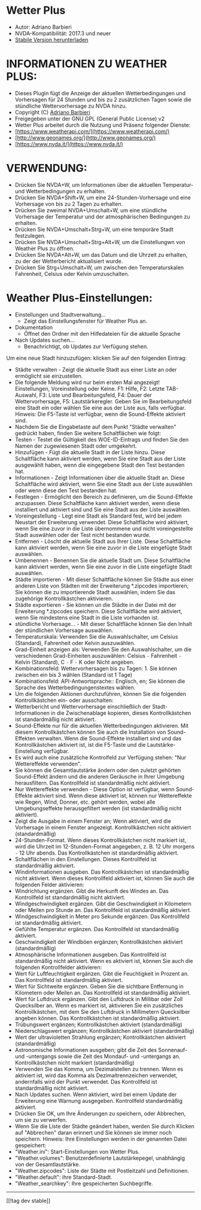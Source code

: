 # Wetter Plus #

* Autor: Adriano Barbieri
* NVDA-Kompatibilität: 2017.3 und neuer
* [Stabile Version herunterladen][1]

# INFORMATIONEN ZU WEATHER PLUS: #

* Dieses Plugin fügt die Anzeige der aktuellen Wetterbedingungen und
  Vorhersagen für 24 Stunden und bis zu 2 zusätzlichen Tagen sowie die stündliche Wettervorhersage zu NVDA hinzu.
* Copyright (C) [Adriano Barbieri](mailto:adrianobarb@yahoo.it)
* Freigegeben unter der GNU GPL (General Public License) v2
* Wetter Plus arbeitet durch die Nutzung und Präsenz folgender Dienste:
* [https://www.weatherapi.com/](https://www.weatherapi.com/)
* [http://www.geonames.org/](http://www.geonames.org/)
* [https://www.nvda.it/](https://www.nvda.it/)

# VERWENDUNG: #

* Drücken Sie NVDA+W, um Informationen über die aktuellen Temperatur- und
  Wetterbedingungen zu erhalten.
* Drücken Sie NVDA+Shift+W, um eine 24-Stunden-Vorhersage und eine Vorhersage von bis zu 2 Tagen zu erhalten.
* Drücken Sie zweimal NVDA+Umschalt+W, um eine stündliche Vorhersage der Temperatur und der atmosphärischen Bedingungen zu erhalten.
* Drücken Sie NVDA+Umschalt+Strg+W, um eine temporäre Stadt festzulegen.
* Drücken Sie NVDA+Umschalt+Strg+Alt+W, um die Einstellungwn von Weather Plus zu öffnen.
* Drücken Sie NVDA+Alt+W, um das Datum und die Uhrzeit zu erhalten, zu der der Wetterbericht aktualisiert wurde.
* Drücken Sie Strg+Umschalt+W, um zwischen den Temperaturskalen Fahrenheit, Celsius oder Kelvin umzuschalten.

# Weather Plus-Einstellungen: #

* Einstellungen und Stadtverwaltung...
	* Zeigt das Einstellungsfenster für Weather Plus an.
* Dokumentation
	* Öffnet den Ordner mit den Hilfedateien für die aktuelle Sprache
* Nach Updates suchen...
	* Benachrichtigt, ob Updates zur Verfügung stehen.

Um eine neue Stadt hinzuzufügen: klicken Sie auf den folgenden Eintrag:

* Städte verwalten - Zeigt die aktuelle Stadt aus einer Liste an oder
  ermöglicht sie einzustellen.
* Die folgende Meldung wird nur beim ersten Mal angezeigt! Einstellungen,
  Voreinstellung oder Keine. F1: Hilfe, F2: Letzte TAB-Auswahl, F3: Liste
  und Bearbeitungsfeld, F4: Dauer der Wettervorhersage, F5:
  Lautstärkeregler.
  Geben Sie im Bearbeitungsfeld eine Stadt ein oder wählen Sie
  eine aus der Liste aus, falls verfügbar. Hinweis: Die F5-Taste ist
  verfügbar, wenn die Sound-Effekte aktiviert sind.
* Nachdem Sie die Eingabetaste auf dem Punkt "Städte verwalten" gedrückt
  haben, finden Sie weitere Schaltflächen wie folgt:
* Testen - Testet die Gültigkeit des WOE-ID-Eintrags und finden Sie den
  Namen der zugewiesenen Stadt oder umgekehrt.
* Hinzufügen - Fügt die aktuelle Stadt in der Liste hinzu. Diese
  Schaltfläche kann aktiviert werden, wenn Sie eine Stadt aus der Liste
  ausgewählt haben, wenn die eingegebene Stadt den Test bestanden hat.
* Informationen - Zeigt Informationen über die aktuelle Stadt an. Diese
  Schaltfläche wird aktiviert, wenn Sie eine Stadt aus der Liste auswählen
  oder wenn diese den Test bestanden hat.
* Festlegen - Ermöglicht den Bereich zu definieren, um die Sound-Effekte
  anzupassen. Diese Schaltfläche kann aktiviert werden, wenn diese
  installiert und aktiviert sind und Sie eine Stadt aus der Liste auswählen.
* Voreingestellung - Legt eine Stadt als Standard fest, wird bei jedem
  Neustart der Erweiterung verwendet. Diese Schaltfläche wird aktiviert,
  wenn Sie eine zuvor in die Liste übernommene und nicht voreingestellte
  Stadt auswählen oder der Test nicht bestanden wurde.
* Entfernen - Löscht die aktuelle Stadt aus Ihrer Liste. Diese Schaltfläche
  kann aktiviert werden, wenn Sie eine zuvor in die Liste eingefügte Stadt
  auswählen.
* Umbenennen - Benennen Sie die aktuelle Stadt um. Diese Schaltfläche kann
  aktiviert werden, wenn Sie eine zuvor in die Liste eingefügte Stadt
  auswählen.
* Städte importieren - Mit dieser Schaltfläche können Sie Städte aus einer
  anderen Liste von Städten mit der Erweiterung *.zipcodes importieren; Sie
  können die zu importierende Stadt auswählen, indem Sie das zugehörige
  Kontrollkästchen aktivieren.
* Städte exportieren - Sie können un die Städte in der Datei mit der
  Erweiterung *.zipcodes speichern. Diese Schaltfläche wird aktiviert, wenn
  Sie mindestens eine Stadt in die Liste vorhanden ist.
* stündliche Vorhersage... - Mit dieser Schaltfläche können Sie den Inhalt der stündlichen Vorhersage auswählen.
* Temperaturskala: Verwenden Sie die Auswahlschalter, um Celsius (Standard),
  Fahrenheit oder Kelvin auszuwählen.
* Grad-Einheit anzeigen als: Verwenden Sie den Auswahlschalter, um die
  verschiedenen Grad-Einheiten auszuwählen: Celsius `-` Fahrenheit `-`
  Kelvin (Standard), C `-` F `-` K oder Nicht angeben.
* Kombinationsfeld: Wettervorhersagen bis zu Tagen: 1. Sie können zwischen
  ein bis 3 wählen (Standard ist 1 Tage)
* Kombinationsfeld: API-Antwortsprache:: Englisch, en; Sie können die Sprache des Wetterbedingungenstextes wählen.
* Um die folgenden Aktionen durchzuführen, können Sie die folgenden
  Kontrollkästchen ein- oder ausschalten:
* Wetterbericht und Wettervorhersage einschließlich der Stadt-Informationen
  in die Zwischenablage kopieren, dieses Kontrollkästchen ist standardmäßig
  nicht aktiviert.
* Sound-Effekte nur für die aktuellen Wetterbedingungen aktivieren. Mit
  diesem Kontrollkästchen können Sie auch die Installation von
  Sound-Effekten verwalten. Wenn die Sound-Effekte installiert sind und das
  Kontrollkästchen aktiviert ist, ist die F5-Taste und die
  Lautstärke-Einstellung verfügbar.
* Es wird auch eine zusätzliche Kontrolfeld zur Verfügung stehen: "Nur
  Wettereffekte verwenden".
* Sie können die Gesamtlautstärke ändern oder den zuletzt gehörten
  Sound-Effekt ändern und die anderen Geräusche in Ihrer Umgebung
  herausfiltern. Das Kontrollfeld ist standardmäßig nicht aktiviert.
* Nur Wettereffekte verwenden - Diese Option ist verfügbar, wenn
  Sound-Effekte aktiviert sind. Wenn diese aktiviert ist, können nur
  Wettereffekte wie Regen, Wind, Donner, etc. gehört werden, wobei alle
  Umgebungseffekte herausgefiltert werden (ist standardmäßig nicht
  aktiviert).
* Zeigt die Ausgabe in einem Fenster an;
  Wenn aktiviert, wird die Vorhersage in einem Fenster angezeigt. Kontrollkästchen nicht aktiviert (standardmäßig)
* 24-Stunden-Format. Wenn dieses Kontrollkästchen nicht markiert ist, wird
  die Uhrzeit im 12-Stunden-Format angegeben, z. B. 12 Uhr morgens `-` 12
  Uhr abends. Das Kontrollkästchen ist standardmäßig aktiviert.
* Schaltflächen in den Einstellungen. Dieses Kontrollfeld ist standardmäßig
  aktiviert.
* Windinformationen ausgeben. Das Kontrollkästchen ist standardmäßig nicht
  aktiviert. Wenn dieses Kontrollfeld aktiviert ist, können Sie auch die
  folgenden Felder aktivieren:
* Windrichtung ergänzen. Gibt die Herkunft des Windes an. Das Kontrollfeld
  ist standardmäßig nicht aktiviert.
* Windgeschwindigkeit ergänzen. Gibt die Geschwindigkeit in Kilometern oder
  Meilen pro Stunde an. Das Kontrollfeld ist standardmäßig aktiviert.
* Windgeschwindigkeit in Meter pro Sekunde ergänzen. Das Kontrollfeld ist
  standardmäßig aktiviert.
* Gefühlte Temperatur ergänzen. Das Kontrollfeld ist standardmäßig
  aktiviert.
* Geschwindigkeit der Windböen ergänzen; Kontrollkästchen aktiviert (standardmäßig)
* Atmosphärische Informationen ausgeben. Das Kontrollfeld ist standardmäßig
  nicht aktiviert. Wenn es aktiviert ist, können Sie auch die folgenden
  Kontrollfelder aktivieren:
* Wert für Luftfeuchtigkeit ergänzen. Gibt die Feuchtigkeit in Prozent
  an. Das Kontrollfeld ist standardmäßig aktiviert.
* Wert für Sichtweite ergänzen. Geben Sie die sichtbare Entfernung in
  Kilometern oder Meilen an. Das Kontrollfeld ist standardmäßig aktiviert.
* Wert für Luftdruck ergänzen. Gibt den Luftdruck in Millibar oder Zoll
  Quecksilber an. Wenn es markiert ist, aktivieren Sie ein zusätzliches
  Kontrollkästchen, mit dem Sie den Luftdruck in Millimetern Quecksilber
  angeben können. Das Kontrollkästchen ist standardmäßig aktiviert.
* Trübungswert ergänzen; Kontrollkästchen aktiviert (standardmäßig)
* Niederschlagswert ergänzen; Kontrollkästchen aktiviert (standardmäßig)
* Wert der ultravioletten Strahlung ergänzen; Kontrollkästchen aktiviert (standardmäßig)
* Astronomische Informationen ausgeben; gibt die Zeit des Sonnenauf- und -untergangs sowie die Zeit des Mondauf- und -untergangs an. Kontrollkästchen nicht markiert (standardmäßig)
* Verwenden Sie das Komma, um Dezimalstellen zu trennen. Wenn es aktiviert
  ist, wird das Komma als Dezimaltrennzeichen verwendet, andernfalls wird
  der Punkt verwendet. Das Kontrollfeld ist standardmäßig nicht aktiviert.
* Nach Updates suchen. Wenn aktiviert, wird bei einem Update der Erweiterung
  eine Warnung ausgegeben. Kontrollfeld standardmäßig aktiviert.
* Drücken Sie OK, um Ihre Änderungen zu speichern, oder Abbrechen, um sie zu
  verwerfen.
* Wenn Sie die Liste der Städte geändert haben, werden Sie durch Klicken auf
  "Abbrechen" daran erinnert und Sie können sie immer noch
  speichern. Hinweis: Ihre Einstellungen werden in der genannten Datei
  gespeichert:
* "Weather.ini": Start-Einstellungen von Wetter Plus.
* "Weather.volumes": Benutzerdefinierte Lautstärkepegel, unabhängig von der
  Gesamtlautstärke.
* "Weather.zipcodes": Liste der Städte mit Postleitzahl und Definitionen.
* "Weather.default": ihre Standard-Stadt.
* "Weather_searchkey": Ihre gespeicherten Suchbegriffe.

--------------------------------------------------------------------------------

[[!tag dev stable]]

[1]: https://addons.nvda-project.org/files/get.php?file=wetp
